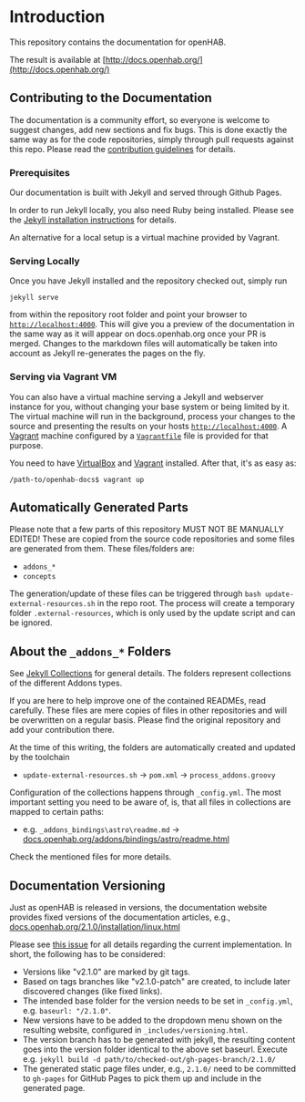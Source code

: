 # Introduction

This repository contains the documentation for openHAB.

The result is available at [http://docs.openhab.org/](http://docs.openhab.org/)

## Contributing to the Documentation

The documentation is a community effort, so everyone is welcome to suggest changes, add new sections and fix bugs.
This is done exactly the same way as for the code repositories, simply through pull requests against this repo.
Please read the [contribution guidelines](CONTRIBUTING.md) for details.

### Prerequisites

Our documentation is built with Jekyll and served through Github Pages.

In order to run Jekyll locally, you also need Ruby being installed.
Please see the [Jekyll installation instructions](https://jekyllrb.com/docs/installation/) for details.

An alternative for a local setup is a virtual machine provided by Vagrant.

### Serving Locally

Once you have Jekyll installed and the repository checked out, simply run

```shell
jekyll serve
```

from within the repository root folder and point your browser to [`http://localhost:4000`](http://localhost:4000).
This will give you a preview of the documentation in the same way as it will appear on docs.openhab.org once your PR is merged.
Changes to the markdown files will automatically be taken into account as Jekyll re-generates the pages on the fly.

### Serving via Vagrant VM

You can also have a virtual machine serving a Jekyll and webserver instance for you, without changing your base system or being limited by it.
The virtual machine will run in the background, process your changes to the source and presenting the results on your hosts [`http://localhost:4000`](http://localhost:4000).
A [Vagrant](https://www.vagrantup.com) machine configured by a [`Vagrantfile`](Vagrantfile) file is provided for that purpose.

You need to have [VirtualBox](https://www.virtualbox.org) and [Vagrant](https://www.vagrantup.com/downloads.html) installed.
After that, it's as easy as:

```shell
/path-to/openhab-docs$ vagrant up
```

## Automatically Generated Parts

Please note that a few parts of this repository MUST NOT BE MANUALLY EDITED!
These are copied from the source code repositories and some files are generated from them. These files/folders are:

- `addons_*`
- `concepts`

The generation/update of these files can be triggered through `bash update-external-resources.sh` in the repo root.
The process will create a temporary folder `.external-resources`, which is only used by the update script and can be ignored.

## About the `_addons_*` Folders

See [Jekyll Collections](https://jekyllrb.com/docs/collections/) for general details.
The folders represent collections of the different Addons types.

If you are here to help improve one of the contained READMEs, read carefully.
These files are mere copies of files in other repositories and will be overwritten on a regular basis.
Please find the original repository and add your contribution there.

At the time of this writing, the folders are automatically created and updated by the toolchain

- `update-external-resources.sh` → `pom.xml` → `process_addons.groovy`

Configuration of the collections happens through `_config.yml`.
The most important setting you need to be aware of, is, that all files in collections are mapped to certain paths:

- e.g. `_addons_bindings\astro\readme.md` → [docs.openhab.org/addons/bindings/astro/readme.html](http://docs.openhab.org/addons/bindings/astro/readme.html)

Check the mentioned files for more details.

## Documentation Versioning

Just as openHAB is released in versions, the documentation website provides fixed versions of the documentation articles, e.g., [docs.openhab.org/2.1.0/installation/linux.html](http://docs.openhab.org/2.1.0/installation/linux.html)

Please see [this issue](https://github.com/openhab/openhab-docs/issues/520#issuecomment-339741820) for all details regarding the current implementation.
In short, the following has to be considered:

- Versions like "v2.1.0" are marked by git tags.
- Based on tags branches like "v2.1.0-patch" are created, to include later discovered changes (like fixed links).
- The intended base folder for the version needs to be set in `_config.yml`, e.g. `baseurl: "/2.1.0"`.
- New versions have to be added to the dropdown menu shown on the resulting website, configured in `_includes/versioning.html`.
- The version branch has to be generated with jekyll, the resulting content goes into the version folder identical to the above set baseurl. Execute e.g. `jekyll build -d path/to/checked-out/gh-pages-branch/2.1.0/`
- The generated static page files under, e.g., `2.1.0/` need to be committed to `gh-pages` for GitHub Pages to pick them up and include in the generated page.
